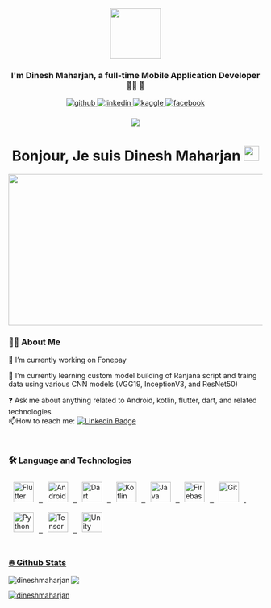 <div id="header" align="center">
  <img src="https://media.giphy.com/media/M9gbBd9nbDrOTu1Mqx/giphy.gif" width="100"/>
</div> 
  

### <div align="center">I'm Dinesh Maharjan, a full-time Mobile Application Developer 👨‍💻 🚀</div>  

<div align="center">
<a href="https://github.com/dineshmaharjan" target="_blank">
<img src=https://img.shields.io/badge/github-%2324292e.svg?&style=for-the-badge&logo=github&logoColor=white alt=github style="margin-bottom: 5px;" />
</a>
<a href="https://linkedin.com/in/https://www.linkedin.com/in/dinesh-maharjan-33270a10a/" target="_blank">
<img src=https://img.shields.io/badge/linkedin-%231E77B5.svg?&style=for-the-badge&logo=linkedin&logoColor=white alt=linkedin style="margin-bottom: 5px;" />
</a>
<a href="https://www.kaggle.com/shyboy123maharjan" target="_blank">
<img src=https://img.shields.io/badge/kaggle-%2344BAE8.svg?&style=for-the-badge&logo=kaggle&logoColor=white alt=kaggle style="margin-bottom: 5px;" />
</a>
<a href="https://www.facebook.com/maharjan.dnes" target="_blank">
<img src=https://img.shields.io/badge/facebook-%232E87FB.svg?&style=for-the-badge&logo=facebook&logoColor=white alt=facebook style="margin-bottom: 5px;" />
</a>  
</div> 
  
<br/>  


<div align="center">
<img src="https://komarev.com/ghpvc/?username=dineshmaharjan&&style=flat-square" align="center" />
</div>  

<div align="center">
<h1>
  Bonjour, Je suis Dinesh Maharjan
  <img src="https://media.giphy.com/media/hvRJCLFzcasrR4ia7z/giphy.gif" width="30px"/>
</h1>
</div>
  
<div align="center">
  <img src="https://media.giphy.com/media/dWesBcTLavkZuG35MI/giphy.gif" width="600" height="300"/>
</div>
  
### :man_technologist: About Me 
 🔭 I’m currently working on Fonepay  
  
🌱 I’m currently learning  custom model building of Ranjana script and traing data using various CNN models (VGG19, InceptionV3, and ResNet50) 
  
❓ Ask me about anything related to Android, kotlin, flutter, dart, and  related technologies  
:mailbox:How to reach me: [![Linkedin Badge](https://img.shields.io/badge/-linkedin-blue?style=flat&logo=Linkedin&logoColor=white)](https://www.linkedin.com/in/dinesh-maharjan-33270a10a/)
  

<br/>  


### :hammer_and_wrench: Language and Technologies

  
<div align="left">  
<a href="https://flutter.dev/" target="_blank"><img style="margin: 10px" src="https://profilinator.rishav.dev/skills-assets/flutterio-icon.svg" alt="Flutter" height="40" width="40" />&nbsp;  
<a href="https://www.android.com/intl/en_in/" target="_blank"><img style="margin: 10px" src="https://profilinator.rishav.dev/skills-assets/android-original-wordmark.svg" alt="Android" height="40" width="40" />&nbsp;
<a href="https://dart.dev/" target="_blank"><img style="margin: 10px" src="https://profilinator.rishav.dev/skills-assets/dartlang-icon.svg" alt="Dart" height="40" width="40" />&nbsp;
<a href="https://kotlinlang.org/" target="_blank"><img style="margin: 10px" src="https://profilinator.rishav.dev/skills-assets/kotlinlang-icon.svg" alt="Kotlin" height="40" width="40" />&nbsp;  
<a href="https://www.java.com/" target="_blank"><img style="margin: 10px" src="https://profilinator.rishav.dev/skills-assets/java-original-wordmark.svg" alt="Java" height="40" width="40" />&nbsp;  
<a href="https://firebase.google.com/" target="_blank"><img style="margin: 10px" src="https://profilinator.rishav.dev/skills-assets/firebase.png" alt="Firebase" height="40" width="40" />&nbsp;  
<a href="https://github.com/" target="_blank"><img style="margin: 10px" src="https://profilinator.rishav.dev/skills-assets/git-scm-icon.svg" alt="Git"height="40" width="40" />&nbsp;  
<a href="https://www.python.org/" target="_blank"><img style="margin: 10px" src="https://profilinator.rishav.dev/skills-assets/python-original.svg" alt="Python" height="40" width="40" />&nbsp;  
<a href="https://www.tensorflow.org/" target="_blank"><img style="margin: 10px" src="https://profilinator.rishav.dev/skills-assets/tensorflow-icon.svg" alt="TensorFlow" height="40" width="40" />&nbsp;  
 <a href="https://unity.com/" target="_blank"><img style="margin: 10px" src="https://profilinator.rishav.dev/skills-assets/unity.png" alt="Unity" height="40" width="40" />
</div>


<br/>
  
### :fire: Github Stats  

<div align="left"><p><img align="left" src="https://github-readme-stats.vercel.app/api/top-langs?username=dineshmaharjan&show_icons=true&count_private=true&hide_border=true&theme=dark&background=000000&layout=compact" align="center" alt="dineshmaharjan" /></p><p><img src="https://github-readme-stats.vercel.app/api?username=dineshmaharjan&show_icons=true&count_private=true&hide_border=true&theme=dark&background=000000" align="center" /></p></div>  



<div align="left">
<p><img align="center" src="https://github-readme-streak-stats.herokuapp.com/?user=dineshmaharjan&show_icons=true&layout=compact&theme=dark&hide_border=true" alt="dineshmaharjan" align="center" /></p>
  </div>
<br />

